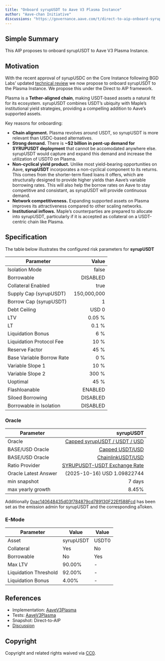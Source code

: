 ```yaml
---
title: "Onboard syrupUSDT to Aave V3 Plasma Instance"
author: "Aave-chan Initiative"
discussions: "https://governance.aave.com/t/direct-to-aip-onboard-syrupusdt-to-aave-v3-plasma-instance/23204"
---
```


## Simple Summary

This AIP proposes to onboard syrupUSDT to Aave V3 Plasma Instance.

## Motivation

With the recent approval of syrupUSDC on the Core Instance following BGD Labs’ updated [technical review](https://governance.aave.com/t/arfc-onboard-syrupusdc-to-aave-v3-core-instance/22456/10) we now propose to onboard syrupUSDT to the Plasma Instance. We propose this under the Direct to AIP framework.

Plasma is a **Tether-aligned chain**, making USDT-based assets a natural fit for its ecosystem. syrupUSDT combines USDT’s ubiquity with Maple’s institutional yield strategies, providing a compelling addition to Aave’s supported assets.

Key reasons for onboarding:

- **Chain alignment.** Plasma revolves around USDT, so syrupUSDT is more relevant than USDC-based alternatives.
- **Strong demand.** There is **~$2 billion in pent-up demand for SYRUPUSDT deployment** that cannot be accomodated anywhere else. syrupUSDT would capture and expand this demand and increase the utilization of USDT0 on Plasma.
- **Non-cyclical yield product.** Unlike most yield-bearing opportunities on Aave, **syrupUSDT** incorporates a non-cyclical component to its returns. This comes from the shorter-term fixed loans it offers, which are structurally designed to provide higher yields than Aave’s variable borrowing rates. This will also help the borrow rates on Aave to stay competitive and consistant, as syrupUSDT will provide continuous demand.
- **Network competitiveness.** Expanding supported assets on Plasma improves its attractiveness compared to other scaling networks.
- **Institutional inflows.** Maple’s counterparties are prepared to allocate into syrupUSDT, particularly if it is accepted as collateral on a USDT-centric chain like Plasma.

## Specification

The table below illustrates the configured risk parameters for **syrupUSDT**

| Parameter                 |       Value |
| ------------------------- | ----------: |
| Isolation Mode            |       false |
| Borrowable                |    DISABLED |
| Collateral Enabled        |        true |
| Supply Cap (syrupUSDT)    | 150,000,000 |
| Borrow Cap (syrupUSDT)    |           1 |
| Debt Ceiling              |       USD 0 |
| LTV                       |      0.05 % |
| LT                        |       0.1 % |
| Liquidation Bonus         |         6 % |
| Liquidation Protocol Fee  |        10 % |
| Reserve Factor            |        45 % |
| Base Variable Borrow Rate |         0 % |
| Variable Slope 1          |        10 % |
| Variable Slope 2          |       300 % |
| Uoptimal                  |        45 % |
| Flashloanable             |     ENABLED |
| Siloed Borrowing          |    DISABLED |
| Borrowable in Isolation   |    DISABLED |

### Oracle

| Parameter            |                                                                                                 syrupUSDT |
| -------------------- | --------------------------------------------------------------------------------------------------------: |
| Oracle               | [Capped syrupUSDT / USDT / USD](https://plasmascan.to/address/0x0A3F8218a98337Ef37dCAE4F8a8cfaB0711C64cF) |
| BASE/USD Oracle      |               [Capped USDT/USD](https://plasmascan.to/address/0xdBbB0b5DD13E7AC9C56624834ef193df87b022c3) |
| BASE/USD Oracle      |             [ChainlinkUSDT/USD](https://plasmascan.to/address/0xdBbB0b5DD13E7AC9C56624834ef193df87b022c3) |
| Ratio Provider       |  [SYRUPUSDT-USDT Exchange Rate](https://plasmascan.to/address/0x89a0e204591Fce2611e89CA7634c12B400d347fe) |
| Oracle Latest Answer |                                                                               (2025-10-16) USD 1.09822744 |
| min snapshot         |                                                                                                    7 days |
| max yearly growth    |                                                                                                     8.45% |

Additionally [0xac140648435d03f784879cd789130F22Ef588Fcd](https://plasmascan.to/address/0xac140648435d03f784879cd789130F22Ef588Fcd) has been set as the emission admin for syrupUSDT and the corresponding aToken.

### **E-Mode**

| **Parameter**         | **Value** | **Value** |
| --------------------- | --------- | --------- |
| Asset                 | syrupUSDT | USDT0     |
| Collateral            | Yes       | No        |
| Borrowable            | No        | Yes       |
| Max LTV               | 90.00%    | -         |
| Liquidation Threshold | 92.00%    | -         |
| Liquidation Bonus     | 4.00%     | -         |

## References

- Implementation: [AaveV3Plasma](https://github.com/bgd-labs/aave-proposals-v3/blob/5e2461cce77245f7b73de996899e0cb861a63b0e/src/20251016_AaveV3Plasma_OnboardSyrupUSDTToAaveV3PlasmaInstance/AaveV3Plasma_OnboardSyrupUSDTToAaveV3PlasmaInstance_20251016.sol)
- Tests: [AaveV3Plasma](https://github.com/bgd-labs/aave-proposals-v3/blob/5e2461cce77245f7b73de996899e0cb861a63b0e/src/20251016_AaveV3Plasma_OnboardSyrupUSDTToAaveV3PlasmaInstance/AaveV3Plasma_OnboardSyrupUSDTToAaveV3PlasmaInstance_20251016.t.sol)
- Snapshot: Direct-to-AIP
- [Discussion](https://governance.aave.com/t/direct-to-aip-onboard-syrupusdt-to-aave-v3-plasma-instance/23204)

## Copyright

Copyright and related rights waived via [CC0](https://creativecommons.org/publicdomain/zero/1.0/).
